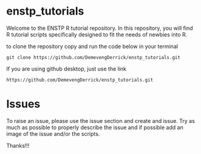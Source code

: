 # enstp_tutorials
 
Welcome to the ENSTP R tutorial repository. In this repository, you will find R tutorial scripts specifically designed to fit the needs of newbies into R.

to clone the repository copy and run the code below in your terminal

``
git clone https://github.com/DemevengDerrick/enstp_tutorials.git
``

If you are using github desktop, just use the link

``
https://github.com/DemevengDerrick/enstp_tutorials.git
``

# Issues
To raise an issue, please use the issue section and create and issue. Try as much as possible to properly describe the issue and if possible add an image of the issue and/or the scripts.

Thanks!!!
